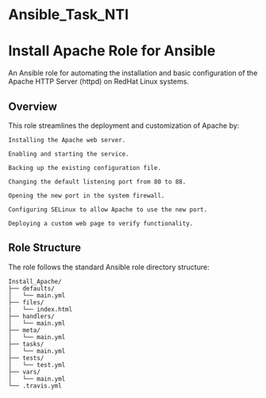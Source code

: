# Ansible_Task_NTI

# Install Apache Role for Ansible

An Ansible role for automating the installation and basic configuration of the Apache HTTP Server (httpd) on RedHat Linux systems.

## Overview

This role streamlines the deployment and customization of Apache by:

    Installing the Apache web server.

    Enabling and starting the service.

    Backing up the existing configuration file.

    Changing the default listening port from 80 to 88.

    Opening the new port in the system firewall.

    Configuring SELinux to allow Apache to use the new port.

    Deploying a custom web page to verify functionality.

## Role Structure

The role follows the standard Ansible role directory structure:

```
Install_Apache/
├── defaults/
│   └── main.yml
├── files/
|   └── index.html
├── handlers/
│   └── main.yml
├── meta/
│   └── main.yml
├── tasks/
│   └── main.yml
├── tests/
│   └── test.yml
├── vars/
│   └── main.yml
└── .travis.yml
```
